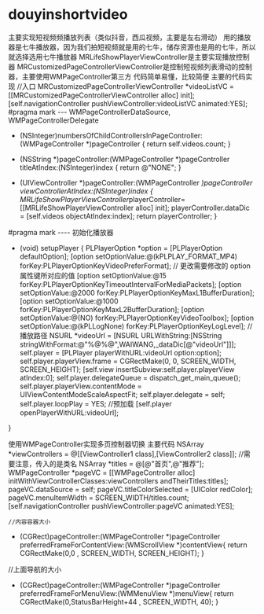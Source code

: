 # douyinshortvideo
主要实现短视频频播放列表（类似抖音，西瓜视频，主要是左右滑动）
用的播放器是七牛播放器，因为我们拍短视频就是用的七牛，储存资源也是用的七牛，所以就选择选用七牛播放器
MRLifeShowPlayerViewController是主要实现播放控制器
MRCustomizedPageControllerViewController是控制短视频列表滑动的控制器，主要使用WMPageController第三方
代码简单易懂，比较简便
主要的代码实现
//入口
MRCustomizedPageControllerViewController *videoListVC = [[MRCustomizedPageControllerViewController alloc] init];
    [self.navigationController pushViewController:videoListVC animated:YES];
#pragma mark ---  WMPageControllerDataSource, WMPageControllerDelegate
- (NSInteger)numbersOfChildControllersInPageController:(WMPageController *)pageController {
     return self.videos.count;
}

- (NSString *)pageController:(WMPageController *)pageController titleAtIndex:(NSInteger)index {
    return @"NONE";
}

- (UIViewController *)pageController:(WMPageController *)pageController viewControllerAtIndex:(NSInteger)index {
    MRLifeShowPlayerViewController*playerController=  [[MRLifeShowPlayerViewController alloc] init];
    playerController.dataDic = [self.videos objectAtIndex:index];
    return playerController;
}
    

#pragma mark ---- 初始化播放器
- (void) setupPlayer {
    PLPlayerOption *option = [PLPlayerOption defaultOption];
    [option setOptionValue:@(kPLPLAY_FORMAT_MP4) forKey:PLPlayerOptionKeyVideoPreferFormat];
    // 更改需要修改的 option 属性键所对应的值
    [option setOptionValue:@15 forKey:PLPlayerOptionKeyTimeoutIntervalForMediaPackets];
    [option setOptionValue:@2000 forKey:PLPlayerOptionKeyMaxL1BufferDuration];
    [option setOptionValue:@1000 forKey:PLPlayerOptionKeyMaxL2BufferDuration];
    [option setOptionValue:@(NO) forKey:PLPlayerOptionKeyVideoToolbox];
    [option setOptionValue:@(kPLLogNone) forKey:PLPlayerOptionKeyLogLevel];
    //播放路径
    NSURL *videoUrl = [NSURL URLWithString:[NSString stringWithFormat:@"%@%@",WAIWANG,_dataDic[@"videoUrl"]]];
    self.player = [PLPlayer playerWithURL:videoUrl option:option];
    self.player.playerView.frame = CGRectMake(0, 0, SCREEN_WIDTH, SCREEN_HEIGHT);
    [self.view insertSubview:self.player.playerView atIndex:0];
    self.player.delegateQueue = dispatch_get_main_queue();
    self.player.playerView.contentMode = UIViewContentModeScaleAspectFit;
    self.player.delegate = self;
    self.player.loopPlay = YES;
    //预加载
    [self.player openPlayerWithURL:videoUrl];

}


使用WMPageController实现多页控制器切换
主要代码
NSArray *viewControllers = @[[ViewController1 class],[ViewController2 class]]; //需要注意，传入的是类名
    NSArray *titles = @[@"首页",@"推荐"];
    WMPageController *pageVC = [[WMPageController alloc] initWithViewControllerClasses:viewControllers andTheirTitles:titles];
    pageVC.dataSource = self;
    pageVC.titleColorSelected = [UIColor redColor];
    pageVC.menuItemWidth = SCREEN_WIDTH/titles.count;
    [self.navigationController pushViewController:pageVC animated:YES];
    
    //内容容器大小
- (CGRect)pageController:(WMPageController *)pageController preferredFrameForContentView:(WMScrollView *)contentView{
    return CGRectMake(0,0 , SCREEN_WIDTH, SCREEN_HEIGHT);
}

//上面导航的大小
- (CGRect)pageController:(WMPageController *)pageController preferredFrameForMenuView:(WMMenuView *)menuView{
    return CGRectMake(0,StatusBarHeight+44 , SCREEN_WIDTH, 40);
}



